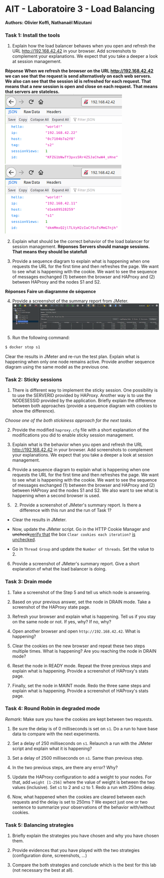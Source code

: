 # AIT - Laboratoire 3 - Load Balancing

**Authors: Olivier Koffi, Nathanaël Mizutani**

### Task 1: Install the tools

1. Explain how the load balancer behaves when you open and refresh the
URL <http://192.168.42.42> in your browser. Add screenshots to
complement your explanations. We expect that you take a deeper a
look at session management.

**Réponse**
**When we refresh the browser on the URL http://192.168.42.42 we can see that the request is send alternatively on each web servers.
We also can see that the session id is refreshed for each request. That means that a new session is open and close on each request. That means that servers are stateless.**
![firstConnection](./images/firstConnection.png)
![firstConnection](./images/secondConnection.png)

2. Explain what should be the correct behavior of the load balancer for
session management.
**Réponses**
**Servers should manage sessions. That means they should be statefull**

3. Provide a sequence diagram to explain what is happening when one
requests the URL for the first time and then refreshes the page. We
want to see what is happening with the cookie. We want to see the
sequence of messages exchanged (1) between the browser and HAProxy
and (2) between HAProxy and the nodes S1 and S2.

**Réponses**
**Faire un diagramme de séquence**

4. Provide a screenshot of the summary report from JMeter.
![](images/JMeterSummaryReportTask1.png)

5. Run the following command:

  ```bash
  $ docker stop s1
  ```

  Clear the results in JMeter and re-run the test plan. Explain what is happening when only one node remains active. Provide another
  sequence diagram using the same model as the previous one.

### Task 2: Sticky sessions

1. There is different way to implement the sticky session. One possibility is to use the SERVERID provided by HAProxy. Another way is to use the NODESESSID provided by the application. Briefly explain the difference between both approaches (provide a sequence diagram with cookies to show the difference).

*Choose one of the both stickiness approach for the next tasks.*

2. Provide the modified `haproxy.cfg` file with a short explanation of
the modifications you did to enable sticky session management.

3. Explain what is the behavior when you open and refresh the URL
<http://192.168.42.42> in your browser. Add screenshots to
complement your explanations. We expect that you take a deeper a
look at session management.

4. Provide a sequence diagram to explain what is happening when one
requests the URL for the first time and then refreshes the page. We
want to see what is happening with the cookie. We want to see the
sequence of messages exchanged (1) between the browser and HAProxy
and (2) between HAProxy and the nodes S1 and S2. We also want to see
what is happening when a second browser is used.

5. 2. Provide a screenshot of JMeter's summary report. Is there a
   difference with this run and the run of Task 1?

  * Clear the results in JMeter.

  * Now, update the JMeter script. Go in the HTTP Cookie Manager and
    <del>uncheck</del><ins>verify that</ins> the box `Clear cookies each iteration?`
    <ins>is unchecked</ins>.

  * Go in `Thread Group` and update the `Number of threads`. Set the value to 2.

6. Provide a screenshot of JMeter's summary report. Give a short
explanation of what the load balancer is doing.

### Task 3: Drain mode

1. Take a screenshot of the Step 5 and tell us which node is answering.

2. Based on your previous answer, set the node in DRAIN mode. Take a
   screenshot of the HAProxy state page.

3. Refresh your browser and explain what is happening. Tell us if you
   stay on the same node or not. If yes, why? If no, why?

4. Open another browser and open `http://192.168.42.42`. What is
   happening?

5. Clear the cookies on the new browser and repeat these two steps
   multiple times. What is happening? Are you reaching the node in
   DRAIN mode?

6. Reset the node in READY mode. Repeat the three previous steps and
   explain what is happening. Provide a screenshot of HAProxy's stats
   page.

7. Finally, set the node in MAINT mode. Redo the three same steps and
   explain what is happening. Provide a screenshot of HAProxy's stats
   page.

### Task 4: Round Robin in degraded mode

*Remark*: Make sure you have the cookies are kept between two requests.

1. Be sure the delay is of 0 milliseconds is set on `s1`. Do a run to have base data to compare with the next experiments.

2. Set a delay of 250 milliseconds on `s1`. Relaunch a run with the
   JMeter script and explain what it is happening?

3. Set a delay of 2500 milliseconds on `s1`. Same than previous step.

4. In the two previous steps, are there any error? Why?

5. Update the HAProxy configuration to add a weight to your nodes. For
   that, add `weight [1-256]` where the value of weight is between the
   two values (inclusive). Set `s1` to 2 and `s2` to 1. Redo a run with 250ms delay.

6. Now, what happened when the cookies are cleared between each requests and the delay is set to 250ms ? We expect just one or two sentence to summarize your observations of the behavior with/without cookies.

### Task 5: Balancing strategies

1. Briefly explain the strategies you have chosen and why you have chosen them.

2. Provide evidences that you have played with the two strategies (configuration done, screenshots, ...)

3. Compare the both strategies and conclude which is the best for this lab (not necessary the best at all).
